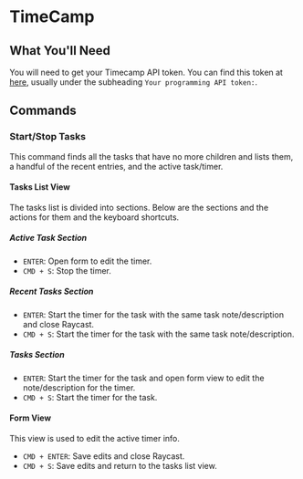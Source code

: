 # TimeCamp

## What You'll Need
You will need to get your Timecamp API token. You can find this token at [here](https://app.timecamp.com/app#/settings/users/me), usually under the subheading `Your programming API token:`.

## Commands
### Start/Stop Tasks
This command finds all the tasks that have no more children and lists them, a handful of the recent entries, and the active task/timer.

#### Tasks List View
The tasks list is divided into sections. Below are the sections and the actions for them and the keyboard shortcuts.

##### Active Task Section
- `ENTER`: Open form to edit the timer.
- `CMD + S`: Stop the timer. 

##### Recent Tasks Section
- `ENTER`: Start the timer for the task with the same task note/description and close Raycast.
- `CMD + S`: Start the timer for the task with the same task note/description.

##### Tasks Section
- `ENTER`: Start the timer for the task and open form view to edit the note/description for the timer.
- `CMD + S`: Start the timer for the task.

#### Form View
This view is used to edit the active timer info.
- `CMD + ENTER`: Save edits and close Raycast. 
- `CMD + S`: Save edits and return to the tasks list view. 

